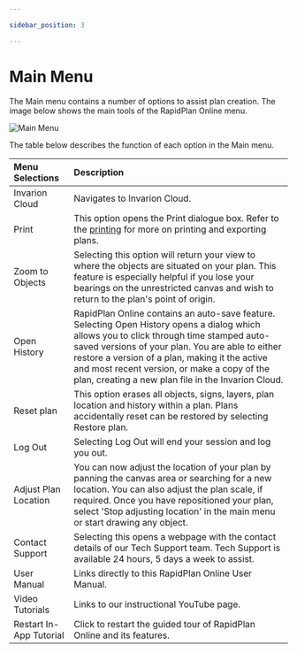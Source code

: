 ```yaml
---

sidebar_position: 3

---
```

# Main Menu

The Main menu contains a number of options to assist plan creation. The image below shows the main tools of the RapidPlan Online menu.

![Main Menu](./Assets/main-menu.png)

The table below describes the function of each option in the Main menu.

| **Menu Selections** | **Description**                                              |
| :------------------ | :----------------------------------------------------------- |
| Invarion Cloud     | Navigates to Invarion Cloud.                                |
| Print               | This option opens the Print dialogue box. Refer to the [printing](/rapid-online/9.%20Printing%20and%20Exporting/) for more on printing and exporting plans. |
| Zoom to Objects         | Selecting this option will return your view to where the objects are situated on your plan. This feature is especially helpful if you lose your bearings on the unrestricted canvas and wish to return to the plan's point of origin. |
| Open History       | RapidPlan Online contains an auto-save feature. Selecting Open History opens a dialog which allows you to click through time stamped auto-saved versions of your plan. You are able to either restore a version of a plan, making it the active and most recent version, or make a copy of the plan, creating a new plan file in the Invarion Cloud. |
| Reset plan  | This option erases all objects, signs, layers, plan location and history within a plan. Plans accidentally reset can be restored by selecting Restore plan. |
| Log Out   | Selecting Log Out will end your session and log you out. |
| Adjust Plan Location     | You can now adjust the location of your plan by panning the canvas area or searching for a new location. You can also adjust the plan scale, if required. Once you have repositioned your plan, select 'Stop adjusting location' in the main menu or start drawing any object. |
| Contact Support   |Selecting this opens a webpage with the contact details of our Tech Support team. Tech Support is available 24 hours, 5 days a week to assist.|
| User Manual  | Links directly to this RapidPlan Online User Manual. |
| Video Tutorials  | Links to our instructional YouTube page.  |
| Restart In-App Tutorial  | Click to restart the guided tour of RapidPlan Online and its features. |
